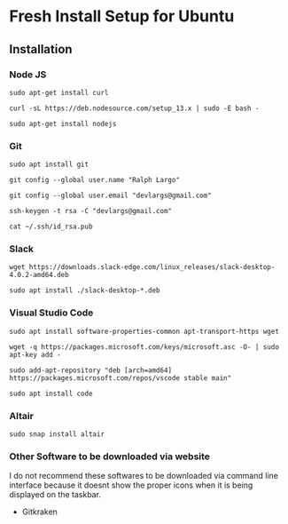 # Fresh Install Setup for Ubuntu

## Installation

### Node JS
```
sudo apt-get install curl
```
```
curl -sL https://deb.nodesource.com/setup_13.x | sudo -E bash -
```
```
sudo apt-get install nodejs
```
### Git 
```
sudo apt install git
```
```
git config --global user.name "Ralph Largo"
```
```
git config --global user.email "devlargs@gmail.com"
```
```
ssh-keygen -t rsa -C "devlargs@gmail.com"
```
```
cat ~/.ssh/id_rsa.pub
```
### Slack
```
wget https://downloads.slack-edge.com/linux_releases/slack-desktop-4.0.2-amd64.deb
```
```
sudo apt install ./slack-desktop-*.deb
```
### Visual Studio Code
```
sudo apt install software-properties-common apt-transport-https wget
```
```
wget -q https://packages.microsoft.com/keys/microsoft.asc -O- | sudo apt-key add -
```
```
sudo add-apt-repository "deb [arch=amd64] https://packages.microsoft.com/repos/vscode stable main"
```
```
sudo apt install code
```
### Altair
```
sudo snap install altair
```

### Other Software to be downloaded via website
 I do not recommend these softwares to be downloaded via command line interface because it doesnt show the proper icons when it is being displayed on the taskbar.
 - Gitkraken